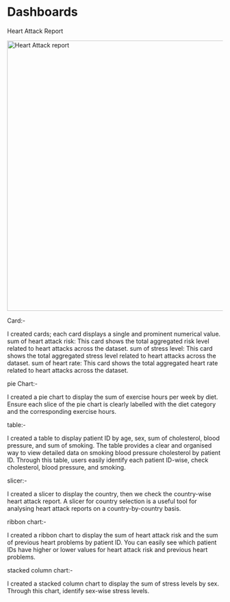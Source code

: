 # Dashboards
Heart Attack Report

<img width="630" alt="Heart Attack report" src="https://github.com/user-attachments/assets/3b4a86fa-3886-4d19-94d0-1fc92e14d7eb">

Card:-

I created cards; each card displays a single and prominent numerical value.
sum of heart attack risk: This card shows the total aggregated risk level related to heart attacks across the dataset.
sum of stress level: This card shows the total aggregated stress level related to heart attacks across the dataset.
sum of heart rate: This card shows the total aggregated heart rate related to heart attacks across the dataset.

pie Chart:-

I created a pie chart to display the sum of exercise hours per week by diet. Ensure each slice of the pie chart is clearly labelled with the diet category and the corresponding exercise hours.

table:-

I created a table to display patient ID by age, sex, sum of cholesterol, blood pressure, and sum of smoking. The table provides a clear and organised way to view detailed data on smoking blood pressure cholesterol by patient ID. Through this table, users easily identify each patient ID-wise, check cholesterol, blood pressure, and smoking.

slicer:-

I created a slicer to display the country, then we check the country-wise heart attack report. A slicer for country selection is a useful tool for analysing heart attack reports on a country-by-country basis.

ribbon chart:-

I created a ribbon chart to display the sum of heart attack risk and the sum of previous heart problems by patient ID. You can easily see which patient IDs have higher or lower values for heart attack risk and previous heart problems.

stacked column chart:-

I created a stacked column chart to display the sum of stress levels by sex. Through this chart, identify sex-wise stress levels.


